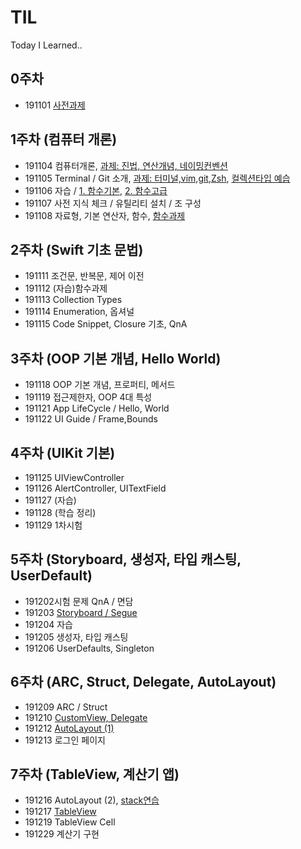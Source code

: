 # TIL
Today I Learned..

## 0주차

* 191101 [사전과제](https://github.com/eunyuni/TIL/tree/master/191101)

## 1주차 (컴퓨터 개론)

* 191104 컴퓨터개론, 
[과제: 진법, 연산개념, 네이밍컨벤션](https://github.com/eunyuni/TIL/tree/master/191104)
* 191105 Terminal / Git 소개, 
[과제: 터미널,vim,git,Zsh](https://github.com/eunyuni/TIL/tree/master/191105), [컬렉션타입 예습](https://github.com/eunyuni/TIL/blob/master/191105/191105_%EC%BB%AC%EB%A0%89%EC%85%98%ED%83%80%EC%9E%85(Array%2C%20Dictionary%2C%20Set).playground/Contents.swift)
* 191106 자습 / 
[1. 함수기본](https://github.com/eunyuni/TIL/tree/master/191106/191106_%ED%95%A8%EC%88%98%EA%B8%B0%EB%B3%B8.playground), [2. 함수고급](https://github.com/eunyuni/TIL/blob/master/191106/191106_%ED%95%A8%EC%88%98%EA%B3%A0%EA%B8%89.playground/Contents.swift)
* 191107 사전 지식 체크 / 유틸리티 설치 / 조 구성
* 191108 자료형, 기본 연산자, 함수, [함수과제](https://github.com/eunyuni/TIL/tree/master/191108)

## 2주차 (Swift 기초 문법)

* 191111 조건문, 반복문, 제어 이전
* 191112 (자습)함수과제
* 191113 Collection Types
* 191114 Enumeration, 옵셔널
* 191115 Code Snippet, Closure 기초, QnA

## 3주차 (OOP 기본 개념, Hello World)

* 191118 OOP 기본 개념, 프로퍼티, 메서드
* 191119 접근제한자, OOP 4대 특성
* 191121 App LifeCycle / Hello, World
* 191122 UI Guide  /  Frame,Bounds

## 4주차 (UIKit 기본)

* 191125 UIViewController
* 191126 AlertController, UITextField
* 191127 (자습)
* 191128 (학습 정리)
* 191129 1차시험

## 5주차 (Storyboard, 생성자, 타입 캐스팅, UserDefault)

* 191202시험 문제 QnA / 면담
* 191203 [Storyboard / Segue](https://github.com/eunyuni/TIL/tree/master/191203/segue)
* 191204 자습
* 191205 생성자, 타입 캐스팅
* 191206 UserDefaults, Singleton

## 6주차 (ARC, Struct, Delegate, AutoLayout)

* 191209 ARC  /  Struct
* 191210 [CustomView, Delegate](https://github.com/eunyuni/TIL/tree/master/191210)
* 191212 [AutoLayout (1)](https://github.com/eunyuni/TIL/tree/master/191212)
* 191213 로그인 페이지

## 7주차 (TableView, 계산기 앱)
* 191216 AutoLayout (2), [stack연습](https://github.com/eunyuni/TIL/tree/master/191216)
* 191217 [TableView](https://github.com/eunyuni/TIL/tree/master/191217)
* 191219 TableView Cell
* 191229 계산기 구현


